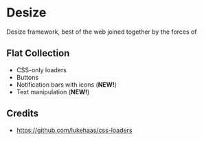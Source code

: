 # Desize

Desize framework, best of the web joined together by the forces of 

## Flat Collection
* CSS-only loaders
* Buttons
* Notification bars with icons (<b>NEW!</b>)
* Text manipulation (<b>NEW!</b>)

## Credits
* https://github.com/lukehaas/css-loaders
